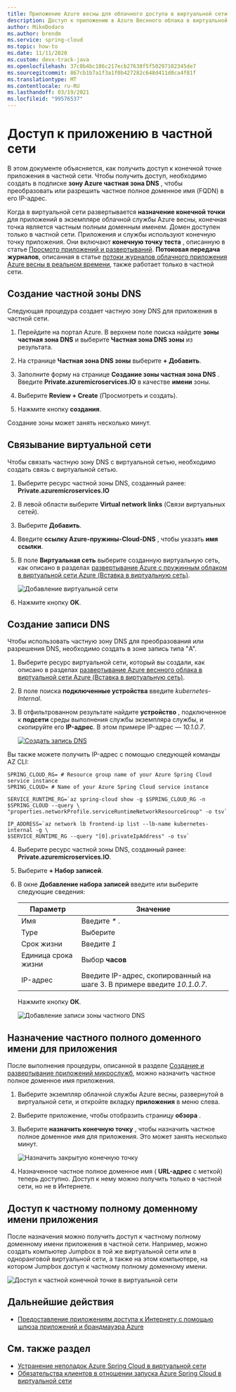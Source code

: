 ```yaml
---
title: Приложение Azure весны для облачного доступа в виртуальной сети
description: Доступ к приложению в Azure Веснного облака в виртуальной сети.
author: MikeDodaro
ms.author: brendm
ms.service: spring-cloud
ms.topic: how-to
ms.date: 11/11/2020
ms.custom: devx-track-java
ms.openlocfilehash: 37c8b4bc186c217ecb27638f5f50297102345de7
ms.sourcegitcommit: 867cb1b7a1f3a1f0b427282c648d411d0ca4f81f
ms.translationtype: MT
ms.contentlocale: ru-RU
ms.lasthandoff: 03/19/2021
ms.locfileid: "99576537"
---
```

# <a name="access-your-application-in-a-private-network"></a>Доступ к приложению в частной сети

В этом документе объясняется, как получить доступ к конечной точке приложения в частной сети.  Чтобы получить доступ, необходимо создать в подписке **зону Azure частная зона DNS** , чтобы преобразовать или разрешить частное полное доменное имя (FQDN) в его IP-адрес.

Когда в виртуальной сети развертывается **назначение конечной точки** для приложений в экземпляре облачной службы Azure весны, конечная точка является частным полным доменным именем. Домен доступен только в частной сети. Приложения и службы используют конечную точку приложения. Они включают **конечную точку теста** , описанную в статье [Просмотр приложений и развертываний](spring-cloud-howto-staging-environment.md#view-apps-and-deployments). **Потоковая передача журналов**, описанная в статье [потоки журналов облачного приложения Azure весны в реальном времени](spring-cloud-howto-log-streaming.md), также работает только в частной сети.

## <a name="create-a-private-dns-zone"></a>Создание частной зоны DNS

Следующая процедура создает частную зону DNS для приложения в частной сети.

1. Перейдите на портал Azure. В верхнем поле поиска найдите **зоны частная зона DNS** и выберите **Частная зона DNS зоны** из результата.

2. На странице **Частная зона DNS зоны** выберите **+ Добавить**.

3. Заполните форму на странице **Создание зоны частная зона DNS** . Введите **<span>Private.azuremicroservices.IO</span>** в качестве **имени** зоны.

4. Выберите **Review + Create** (Просмотреть и создать).

5. Нажмите кнопку **создания**.

Создание зоны может занять несколько минут.

## <a name="link-the-virtual-network"></a>Связывание виртуальной сети

Чтобы связать частную зону DNS с виртуальной сетью, необходимо создать связь с виртуальной сетью.

1. Выберите ресурс частной зоны DNS, созданный ранее: **<span>Private.azuremicroservices.IO</span>** 

2. В левой области выберите **Virtual network links** (Связи виртуальных сетей).

3. Выберите **Добавить**.

4. Введите **ссылку Azure-пружины-Cloud-DNS** , чтобы указать **имя ссылки**.

5. В поле **Виртуальная сеть** выберите созданную виртуальную сеть, как описано в разделах [развертывание Azure с пружинным облаком в виртуальной сети Azure (Вставка в виртуальную сеть)](spring-cloud-tutorial-deploy-in-azure-virtual-network.md).

    ![Добавление виртуальной сети](media/spring-cloud-access-app-vnet/add-virtual-network-link.png)

6. Нажмите кнопку **OK**.

## <a name="create-dns-record"></a>Создание записи DNS

Чтобы использовать частную зону DNS для преобразования или разрешения DNS, необходимо создать в зоне запись типа "A".

1. Выберите ресурс виртуальной сети, который вы создали, как описано в разделах [развертывание Azure веснного облака в виртуальной сети Azure (Вставка в виртуальную сеть)](spring-cloud-tutorial-deploy-in-azure-virtual-network.md).

2. В поле поиска **подключенные устройства** введите *kubernetes-Internal*.

3. В отфильтрованном результате найдите **устройство** , подключенное к **подсети** среды выполнения службы экземпляра службы, и скопируйте его **IP-адрес**. В этом примере IP-адрес — *10.1.0.7*.

    [![Создать запись ](media/spring-cloud-access-app-vnet/create-dns-record.png) DNS](media/spring-cloud-access-app-vnet/create-dns-record.png)

Вы также можете получить IP-адрес с помощью следующей команды AZ CLI:

```azurecli
SPRING_CLOUD_RG= # Resource group name of your Azure Spring Cloud service instance
SPRING_CLOUD= # Name of your Azure Spring Cloud service instance

SERVICE_RUNTIME_RG=`az spring-cloud show -g $SPRING_CLOUD_RG -n $SPRING_CLOUD --query \
"properties.networkProfile.serviceRuntimeNetworkResourceGroup" -o tsv`

IP_ADDRESS=`az network lb frontend-ip list --lb-name kubernetes-internal -g \
$SERVICE_RUNTIME_RG --query "[0].privateIpAddress" -o tsv`
```

4. Выберите ресурс частной зоны DNS, созданный ранее: **<span>Private.azuremicroservices.IO</span>**.

5. Выберите **+ Набор записей**.

6. В окне **Добавление набора записей** введите или выберите следующие сведения:

    |Параметр     |Значение                                                                      |
    |------------|---------------------------------------------------------------------------|
    |Имя        |Введите *\** .                                                                 |
    |Type        |Выберите                                                                |
    |Срок жизни         |Введите *1*                                                                  |
    |Единица срока жизни    |Выбор **часов**                                                           |
    |IP-адрес  |Введите IP-адрес, скопированный на шаге 3. В примере введите *10.1.0.7*.    |

    Нажмите кнопку **ОК**.

    ![Добавление записи зоны частного DNS](media/spring-cloud-access-app-vnet/private-dns-zone-add-record.png)

## <a name="assign-private-fqdn-for-your-application"></a>Назначение частного полного доменного имени для приложения

После выполнения процедуры, описанной в разделе [Создание и развертывание приложений микрослужб](spring-cloud-tutorial-deploy-in-azure-virtual-network.md), можно назначить частное полное доменное имя приложения.

1. Выберите экземпляр облачной службы Azure весны, развернутой в виртуальной сети, и откройте вкладку **приложения** в меню слева.

2. Выберите приложение, чтобы отобразить страницу **обзора** .

3. Выберите **назначить конечную точку** , чтобы назначить частное полное доменное имя для приложения. Это может занять несколько минут.

    ![Назначить закрытую конечную точку](media/spring-cloud-access-app-vnet/assign-private-endpoint.png)

4. Назначенное частное полное доменное имя ( **URL-адрес** с меткой) теперь доступно. Доступ к нему можно получить только в частной сети, но не в Интернете.

## <a name="access-application-private-fqdn"></a>Доступ к частному полному доменному имени приложения

После назначения можно получить доступ к частному полному доменному имени приложения в частной сети. Например, можно создать компьютер Jumpbox в той же виртуальной сети или в одноранговой виртуальной сети, а также на этом компьютере, на котором Jumpbox доступ к частному полному доменному имени.

![Доступ к частной конечной точке в виртуальной сети](media/spring-cloud-access-app-vnet/access-private-endpoint.png)

## <a name="next-steps"></a>Дальнейшие действия

- [Предоставление приложениям доступа к Интернету с помощью шлюза приложений и брандмауэра Azure](spring-cloud-expose-apps-gateway-azure-firewall.md)

## <a name="see-also"></a>См. также раздел

- [Устранение неполадок Azure Spring Cloud в виртуальной сети](spring-cloud-troubleshooting-vnet.md)
- [Обязательства клиентов в отношении запуска Azure Spring Cloud в виртуальной сети](spring-cloud-vnet-customer-responsibilities.md)